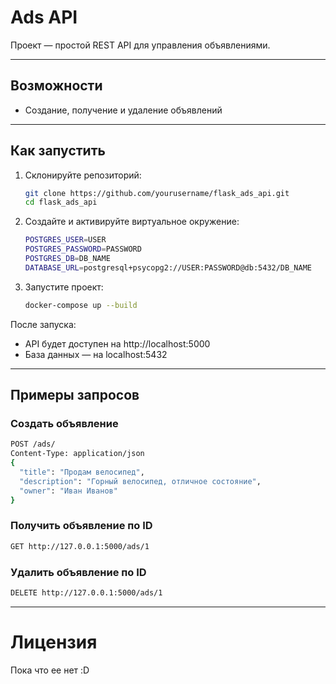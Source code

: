 # Ads API

Проект — простой REST API для управления объявлениями. 

---

## Возможности

- Создание, получение и удаление объявлений

---

## Как запустить
1. Склонируйте репозиторий:
    ```bash
    git clone https://github.com/yourusername/flask_ads_api.git
    cd flask_ads_api
    ```
2. Создайте и активируйте виртуальное окружение:
    ```bash
    POSTGRES_USER=USER
    POSTGRES_PASSWORD=PASSWORD
    POSTGRES_DB=DB_NAME
    DATABASE_URL=postgresql+psycopg2://USER:PASSWORD@db:5432/DB_NAME
   ```
3. Запустите проект:
    ```bash
    docker-compose up --build
    ```
   
После запуска:
- API будет доступен на http://localhost:5000
- База данных — на localhost:5432

---

## Примеры запросов


### Создать объявление

```bash
POST /ads/
Content-Type: application/json
{
  "title": "Продам велосипед",
  "description": "Горный велосипед, отличное состояние",
  "owner": "Иван Иванов"
}
```


### Получить объявление по ID

```bash
GET http://127.0.0.1:5000/ads/1
```

### Удалить объявление по ID

```bash
DELETE http://127.0.0.1:5000/ads/1
```

---
# Лицензия

Пока что ее нет :D
